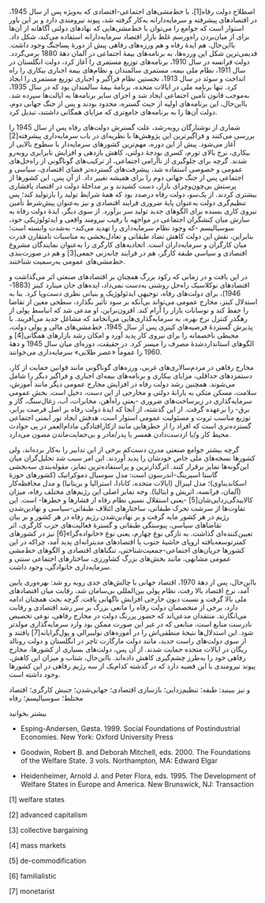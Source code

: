   اصطلاح دولت رفاه[1]، با خط‌مشی‌های اجتماعی-اقتصادی که به‌ویژه پس از سال 1945، در اقتصادهای پیشرفته و سرمایه‌دارانه به‌کار گرفته شد، پیوند نیرومندی دارد و بر این باور استوار است که جوامع را می‌توان با خط‌مشی‌هایی که نهادهای دولتی آگاهانه از آن‌ها برای از میان‌بردن راه‌ورسم غلط بازار اقتصاد سرمایه‌دارانه استفاده می‌کند، شکل داد. بااین‌حال، هم ایدۀ رفاه و هم ورزه‌های رفاهی پیش از دورۀ پساجنگ وجود داشت. قدیمی‌ترین شکل این ورزه‌ها، به برنامه‌های بیمۀ اجتماعی در آلمان دهۀ 1880 برمی‌گردد. دولت فرانسه در سال 1910، برنامه‌های توزیع مستمری را آغاز کرد، دولت انگلستان در سال 1911، نظام ملی بیمه، مستمری سالمندان و نظام‌های بیمة اجباری بیکاری را راه انداخت و سوئد در سال 1913، نخستین نظام فراگیر و اجباری توزیع مستمری را ایجاد کرد. تنها برنامه ملی در ایالات متحده، برنامۀ بیمۀ سالمندان بود که در سال 1935، به‌موجب قانون تأمین اجتماعی ایجاد شد و اجرای سایر برنامه‌ها به ایالت‌ها سپرده شد. بااین‌حال، این برنامه‌های اولیه از حیث گستره، محدود بودند و پس از جنگ جهانی دوم، دولت آن‌ها را به برنامه‌های جامع‌تری که مزایای همگانی داشتند، تبدیل کرد.

شماری از نوشتارگان روبه‌رشد، علت گسترش دولت‌های رفاه پس از سال 1945 را بررسی می‌کنند و فراگیرترین این پژوهش‌ها با نظریه‌ای در باب سرمایه‌داری پیشرفته[2] آغاز می‌شود. پیش از این دوره، مهم‌ترین کشورهای سرمایه‌دار با سطوح بالایی از بیکاری، نرخ بالای تورم، کسری بودجۀ دولتی، کاهش بازدهی و افزایش نابرابری روبه‌رو شدند. گرچه برای جلوگیری از ناآرامی اجتماعی، از ترکیب‌های گوناگونی از راه‌حل‌های عمومی و خصوصی استفاده شد، پیشرفت‌های گسترده‌تر فضای اقتصادی، سیاسی و اجتماعی پس از جنگ جهانی دوم را برای همیشه تغییر داد. از آن پس، این کشورها از پرستش بی‌چون‌وچرای بازار، دست کشیدند و بر مداخلۀ دولت در اقتصاد پافشاری بیشتری کردند. از یک‌سو، دولت رفاه درصدد بود که همۀ شرایط تولید را بازتولید کند؛ پس تنظیم‌گری دولت به‌عنوان پایۀ ضروری فرایند اقتصادی و نیز به‌عنوان پیش‌شرط تأمین نیروی کاری بسنده برای الگوهای جدید تولید سر برآورد. از سوی دیگر، ایدۀ دولت رفاه به سازش میان کنشگران اجتماعی در مواجهه با رقیب نیرومند واقعی و ایدئولوژیکی خود، سوسیالیسم -که وجود نظام سرمایه‌داری را تهدید می‌کند- به‌شدت وابسته است؛ بنابراین، نقش این دولت کاهش تضاد طبقاتی و تعادل‌بخشی به مناسبات نامتقارن قدرت میان کارگران و سرمایه‌داران است. اتحادیه‌های کارگری را به‌عنوان نمایندگان مشروع اقتصادی و سیاسی طبقة کارگر، هم در فرایند چانه‌زنی جمعی[3] و هم در صورت‌بندی خط‌مشی‌های عمومی به‌رسمیت شناختند.

 در این بافت و در زمانی که رکود بزرگ همچنان بر اقتصادهای صنعتی اثر می‌گذاشت و اقتصادهای نوکلاسیک راه‌حل روشنی به‌دست نمی‌داد، ایده‌های جان مینارد کینز (1883-1946)، برای دولت‌های رفاه، توجیهی ایدئولوژیک و بنیانی نظری دست‌وپا کرد. بنا به استدلال کینز، مخارج عمومی می‌تواند بی‌آنکه بر سود تأثیر بگذارد، سطحی معین از تقاضا را حفظ کند و نوسانات بازار را آرام کند. افزون‌براین، او مدعی شد که انباسط پولی از رهگذر کنترل نرخ بهره، به سرمایه‌گذاری‌هایی می‌انجامد که مشاغل جدید می‌آفریند. با پذیرش گستردۀ فرضیه‌های کینزی پس از سال 1945، خط‌مشی‌های مالی و پولی دولت، محیطی ناخصمانه را برای نیروی کار پدید آورد و امکان رشد بازارهای همگانی[4] و الگوهای استانداردشدۀ مصرف را میسر کرد. در حقیقت، دوره‌ای میان سال 1945 و دهۀ 1960 را عموماً «عصر طلایی» سرمایه‌داری می‌خوانند.

مخارج رفاهی در مردم‌سالاری‌های غربی، ورزه‌های گوناگونی مانند قوانین حمایت از کار، دستمزدهای حداقلی، مزایای بیکاری و برنامه‌های بیمه‌ای اجباری و فراگیر دیگر را شامل می‌شوند. همچنین رشد دولت رفاه در افزایش مخارج عمومی دیگر مانند آموزش، سلامت، مسکن متکی به یارانۀ دولتی و مخارجی از این دست، دخیل است. بخش عمومی سرمایه‌گذاری در زیرساخت‌های ضروری -یعنی راه‌آهن، مخابرات، آب، زغال‌سنگ، گاز و برق- را برعهده گرفت. از این گذشته، از آنجا که ایدۀ دولت رفاه بر اصل فرصت برابر، توزیع مناسب ثروت و مسئولیت عمومی استوار است، هدفش ایجاد تور ایمنی اجتماعی گسترده‌تری است که افراد را از خطرهایی مانند ازکارافتادگی مادام‌العمر در پی حوادث محیط کار و/یا ازدست‌دادن همسر یا پدر/مادر و بی‌حمایت‌ماندن مصون می‌دارد.

 گرچه بیشتر جوامع صنعتی مدرن دست‌کم برخی از این تدابیر را به‌کار برده‌اند، ولی کشورها نسخه‌های ملی خاص خودشان را پدید آوردند. این امر سبب شد تحلیل‌گران میان این‌گونه‌ها تمایز برقرار کنند. اثرگذارترین و پراستفاده‌ترین تمایز، مقوله‌بندی سه‌بخشی گاستا اسپرینگ-اندرسون است: مدل سوسیال دموکراتیک (کشورهای حوزۀ اسکاندیناوی)؛ مدل لیبرال (ایالات متحده، کانادا، استرالیا و بریتانیا) و مدل محافظه‌کار (آلمان، فرانسه، اتریش و ایتالیا). وجه تمایز اصلی این رژیم‌های مختلف رفاه، میزان کالاییدگی‌زدایی‌شان[5] -یعنی استقلال نسبی نظام رفاه از فشارها و خطرها- است. این تفاوت‌ها از سرشت تحرک طبقاتی، ساختارهای ائتلاف طبقاتی-سیاسی و نهادین‌شدن رژیم در هر کشور مایه گرفت و بر نهادین‌شدن رژیم رفاه در هر کشور و بر بیان تقاضاهای سیاسی، پیوستگی طبقاتی و گسترۀ فعالیت‌های حزب کارگری، اثر تعیین‌کننده‌ای گذاشت. به تازگی نوع چهارم، یعنی نوع «خانواده‌گرا»[6] نیز در کشورهای کمترتوسعه‌یافته اروپای حاشیۀ جنوب یا اقتصادهای مدیترانه‌ای پدید آمد، چراکه در این کشورها جریان‌های اجتماعی-جمعیت‌شناختی، تنگناهای اقتصادی و الگوهای خط‌مشی عمومی مشابهی، مانند بخش‌های بزرگ کشاورزی، ساختارهای اجتماعی سنتی و سرمایه‌داری خانوادگی، وجود داشت.

 بااین‌حال، پس از دهۀ 1970، اقتصاد جهانی با چالش‌های جدی روبه رو شد: بهره‌وری پایین آمد، نرخ اقتصاد بالا رفت، نظام پولی بین‌المللی بی‌سامان شد، رقابت میان اقتصادهای ملی بالا گرفت و نسبت دیون خارجی افزایش ناگهانی یافت. گرچه بحث همچنان ادامه دارد، برخی از متخصصان دولت رفاه را مانعی بزرگ بر سر رشد اقتصادی و رقابت می‌انگارند. منتقدان مدعی‌اند که حضور پررنگ دولت در مخارج رفاهی، نوعی تخصیص نادرست منابع است، منابعی که در غیر این صورت ممکن بود وارد سرمایه‌گذاری مولدتر شود. این استدلال‌ها نتیجۀ منطقی‌اش را در آموزه‌های نولیبرالی و پول‌گرایانه[7] یافتند و از سوی دولت‌های راست جدید، مانند دولت مارگارت تاچر در انگلستان و دولت رونالد ریگان در ایالات متحده حمایت شدند. از آن پس، دولت‌های بسیاری از کشورها، مخارج رفاهی خود را به‌طرز چشم‌گیری کاهش داده‌اند. بااین‌حال، شتاب و میزان این کاهش، پیوند نیرومندی با این قضیه دارد که در گذشته کدام‌یک از سه رژیم رفاهی در این کشورها وجود داشته است.

 و نیز ببینید: طبقه؛ تنظیم‌زدایی؛ بازسازی اقتصادی؛ جهانی‌شدن؛ جنبش کارگری؛ اقتصاد مختلط؛ سوسیالیسم؛ رفاه

بیشتر بخوانید

- Esping-Andersen, Gøsta. 1999. Social Foundations of Postindustrial Economies. New York: Oxford University Press

- Goodwin, Robert B. and Deborah Mitchell, eds. 2000. The Foundations of the Welfare State. 3 vols. Northampton, MA: Edward Elgar

- Heidenheimer, Arnold J. and Peter Flora, eds. 1995. The Development of Welfare States in Europe and America. New Brunswick, NJ: Transaction

 [1] welfare states 

[2] advanced capitalism

[3] collective bargaining

[4] mass markets

[5] de-commodification

[6] familialistic

[7] monetarist

 

 

 

 